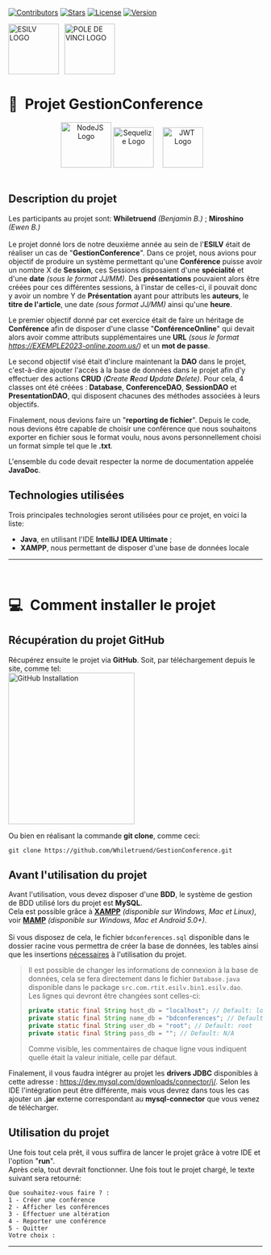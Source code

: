 <!-- Badges -->
[![Contributors][contributors-badge]][contributors-wlink]
[![Stars][stars-badge]][stars-wlink]
[![License][license-badge]][license-wlink]
[![Version][version-badge]][version-wlink]

<!-- School Logo Header -->
<img src="https://upload.wikimedia.org/wikipedia/commons/thumb/d/d1/Logo_esilv_png_blanc.png/600px-Logo_esilv_png_blanc.png" alt="ESILV LOGO" width="100" height="100"> 
<img src="https://cdn.livestorm.co/uploads/organization/avatar/458c155c-0eb6-4400-9aa5-417e61f64b3f/29eb3e3a-7095-4752-8b3a-9a6c3279b09f.png?v=1602173188" alt="POLE DE VINCI LOGO" width="100" height="100">

<!-- Project's Part 01 Header -->
# 👋 **Projet GestionConference**
<div align="center">
    <img src="https://i.ibb.co/s5nzRDx/Java.png" alt="NodeJS Logo" width="100" height="90">
    <img src="https://i.ibb.co/JxCKx9K/XAMPP.png" alt="Sequelize Logo" 
    width="80" height="80"/> 
    <img src="https://i.ibb.co/4f3PvJS/MySQL.png" alt="JWT Logo" width="80" height="80"/> 
</div>

<br>

<!-- Project's Part 01 Body -->
## **Description du projet**
Les participants au projet sont: **Whiletruend** *(Benjamin B.)* ; **Miroshino** *(Ewen B.)*<br><br>
Le projet donné lors de notre deuxième année au sein de l'**ESILV** était de réaliser un cas de "**GestionConference**". Dans ce projet, nous avions pour objectif de produire un système permettant qu'une **Conférence** puisse avoir un nombre X de **Session**, ces Sessions disposaient d'une **spécialité** et d'une **date** *(sous le format JJ/MM)*. Des **présentations** pouvaient alors être créées pour ces différentes sessions, à l'instar de celles-ci, il pouvait donc y avoir un nombre Y de **Présentation** ayant pour attributs les **auteurs**, le **titre de l'article**, une date *(sous format JJ/MM)* ainsi qu'une **heure**.

Le premier objectif donné par cet exercice était de faire un héritage de **Conférence** afin de disposer d'une classe "**ConférenceOnline**" qui devait alors avoir comme attributs supplémentaires une **URL** *(sous le format https://EXEMPLE2023-online.zoom.us/)* et un **mot de passe**.

Le second objectif visé était d'inclure maintenant la **DAO** dans le projet, c'est-à-dire ajouter l'accès à la base de données dans le projet afin d'y effectuer des actions **CRUD** *(**C**reate **R**ead **U**pdate **D**elete)*. Pour cela, 4 classes ont été créées : **Database**, **ConferenceDAO**, **SessionDAO** et **PresentationDAO**, qui disposent chacunes des méthodes associées à leurs objectifs.

Finalement, nous devions faire un "**reporting de fichier**". Depuis le code, nous devions être capable de choisir une conférence que nous souhaitons exporter en fichier sous le format voulu, nous avons personnellement choisi un format simple tel que le **.txt**.

L'ensemble du code devait respecter la norme de documentation appelée **JavaDoc**.

## **Technologies utilisées**
Trois principales technologies seront utilisées pour ce projet, en voici la liste:
- **Java**, en utilisant l'IDE **IntelliJ IDEA Ultimate** ;
- **XAMPP**, nous permettant de disposer d'une base de données locale 
<hr>
<br>

<!-- Install the project Header -->
# 💻 **Comment installer le projet**

<!-- Project's Part 02 Install Body -->
## **Récupération du projet GitHub**
Récupérez ensuite le projet via **GitHub**.
Soit, par téléchargement depuis le site, comme tel: <br>
<img src="https://raw.githubusercontent.com/Mottie/GitHub-userscripts/master/images/github-download-zip.gif" alt="GitHub Installation" width="250" height="300"> <br>

Ou bien en réalisant la commande **git clone**, comme ceci:
````
git clone https://github.com/Whiletruend/GestionConference.git
````

## **Avant l'utilisation du projet**
Avant l'utilisation, vous devez disposer d'une **BDD**, le système de gestion de BDD utilisé lors du projet est **MySQL**. <br>
Cela est possible grâce à **[XAMPP](https://www.apachefriends.org/fr/index.html)** *(disponible sur Windows, Mac et Linux)*,  voir **[MAMP](https://www.apachefriends.org/fr/index.html)** *(disponible sur Windows, Mac et Android 5.0+)*. <br><br>
Si vous disposez de cela, le fichier `bdconferences.sql` disponible dans le dossier racine vous permettra de créer la base de données, les tables ainsi que les insertions <ins>nécessaires</ins> à l'utilisation du projet.<br>

> Il est possible de changer les informations de connexion à la base de données, cela se fera directement dans le fichier `Database.java` disponible dans le package `src.com.rtit.esilv.bin1.esilv.dao`. <br>
> Les lignes qui devront être changées sont celles-ci:
> ````java
> private static final String host_db = "localhost"; // Default: localhost (127.0.0.1)
> private static final String name_db = "bdconferences"; // Default: bdconferences
> private static final String user_db = "root"; // Default: root
> private static final String pass_db = ""; // Default: N/A
> ````
> Comme visible, les commentaires de chaque ligne vous indiquent quelle était la valeur initiale, celle par défaut.

Finalement, il vous faudra intégrer au projet les **drivers JDBC** disponibles à cette adresse : https://dev.mysql.com/downloads/connector/j/. Selon les IDE l'intégration peut être différente, mais vous devrez dans tous les cas ajouter un **.jar** externe correspondant au **mysql-connector** que vous venez de télécharger.

## **Utilisation du projet**
Une fois tout cela prêt, il vous suffira de lancer le projet grâce à votre IDE et l'option "**run**".<br>
Après cela, tout devrait fonctionner. Une fois tout le projet chargé, le texte suivant sera retourné:
````
Que souhaitez-vous faire ? : 
1 - Créer une conférence 
2 - Afficher les conférences 
3 - Effectuer une altération 
4 - Reporter une conférence 
5 - Quitter 
Votre choix :
````
<hr>

<!-- Markdown Badges Variables -->
[contributors-badge]: https://img.shields.io/github/contributors/Whiletruend/GestionConference.svg?style=for-the-badge
[contributors-wlink]: https://github.com/Whiletruend/GestionConference/graphs/contributors

[stars-badge]: https://img.shields.io/github/stars/Whiletruend/GestionConference.svg?style=for-the-badge
[stars-wlink]: https://github.com/Whiletruend/GestionConference/stargazers

[license-badge]: https://img.shields.io/github/license/Whiletruend/GestionConference.svg?style=for-the-badge
[license-wlink]: ttps://github.com/Whiletruend/GestionConference/blob/master/LICENSE.txt

[version-badge]: https://img.shields.io/badge/Version-v1.0.0-green?style=for-the-badge
[version-wlink]: https://github.com/Whiletruend/GestionConference
